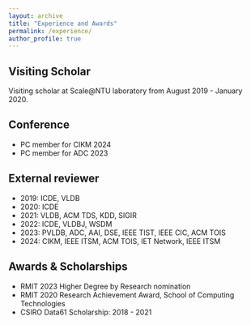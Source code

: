 ```yaml
---
layout: archive
title: "Experience and Awards"
permalink: /experience/
author_profile: true
---
```


## Visiting Scholar
Visiting scholar at Scale@NTU laboratory from August 2019 - January 2020.

## Conference 
- PC member for CIKM 2024
- PC member for ADC 2023

## External reviewer
- 2019: ICDE, VLDB
- 2020: ICDE
- 2021: VLDB, ACM TDS, KDD, SIGIR
- 2022: ICDE, VLDBJ, WSDM
- 2023: PVLDB, ADC, AAI, DSE, IEEE TIST, IEEE CIC, ACM TOIS
- 2024: CIKM, IEEE ITSM, ACM TOIS, IET Network, IEEE ITSM

## Awards & Scholarships

- RMIT 2023 Higher Degree by Research nomination
- RMIT 2020 Research Achievement Award, School of Computing Technologies
- CSIRO Data61 Scholarship: 2018 - 2021
